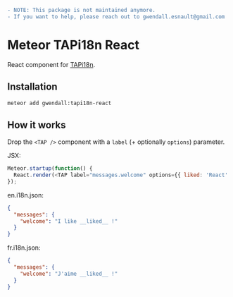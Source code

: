 ```diff
- NOTE: This package is not maintained anymore.
- If you want to help, please reach out to gwendall.esnault@gmail.com
```

Meteor TAPi18n React
=========================

React component for [TAPi18n](https://github.com/TAPevents/tap-i18n).

Installation
------------

``` sh
meteor add gwendall:tapi18n-react
```

How it works
-----------

Drop the `<TAP />` component with a `label` (+ optionally `options`) parameter.

JSX:
```javascript
Meteor.startup(function() {
  React.render(<TAP label="messages.welcome" options={{ liked: 'React' }}/>, document.body);
});
```

en.i18n.json:
```json
{
  "messages": {
    "welcome": "I like __liked__ !"
  }
}
```

fr.i18n.json:
```json
{
  "messages": {
    "welcome": "J'aime __liked__ !"
  }
}
```

